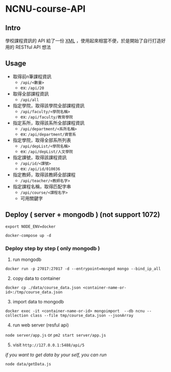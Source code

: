 # NCNU-course-API

## Intro
學校課程資訊的 API 給了一份 [XML](https://api.ncnu.edu.tw/API/get.aspx?xml=course_ncnu&year=107&semester=1&unitId=all) ，使用起來相當不便，於是開始了自行打造好用的 RESTful API 想法

## Usage

- 取得前n筆課程資訊
  - `/api/<數量>`
  - ex: `/api/20`
- 取得全部課程資訊
  - `/api/all`
- 指定學院，取得該學院全部課程資訊
  - `/api/faculty/<學院名稱>`
  - ex: `/api/faculty/教育學院`
- 指定系所，取得該系所全部課程資訊
  - `/api/department/<系所名稱>`
  - ex: `/api/department/資管系`
- 指定學院，取得全部系所列表
  - `/api/depList/<學院名稱>`
  - ex: `/api/depList/人文學院`
- 指定課號，取得該課程資訊
  - `/api/id/<課號>`
  - ex: `/api/id/010036`
- 指定教師，取得該教師全部課程
  - `/api/teacher/<教師名字>`
- 指定課程名稱，取得匹配字串
  - `/api/course/<課程名字>`
  - 可用關鍵字

## Deploy ( server + mongodb ) (not support 1072)

`export NODE_ENV=docker`

`docker-compose up -d`

### Deploy step by step ( only mongodb )

1. run mongodb 

`docker run -p 27017:27017 -d --entrypoint=mongod mongo --bind_ip_all`

2. copy data to container

`docker cp ./data/course_data.json <container-name-or-id>:/tmp/course_data.json`

3. import data to mongodb

`docker exec -it <container-name-or-id> mongoimport  --db ncnu --collection class --file tmp/course_data.json --jsonArray`
  
4. run web server (resful api)

`node server/app.js`
or 
`pm2 start server/app.js`

5. visit `http://127.0.0.1:5488/api/5`


*if you want to get data by your self, you can run*

`node data/getData.js`

